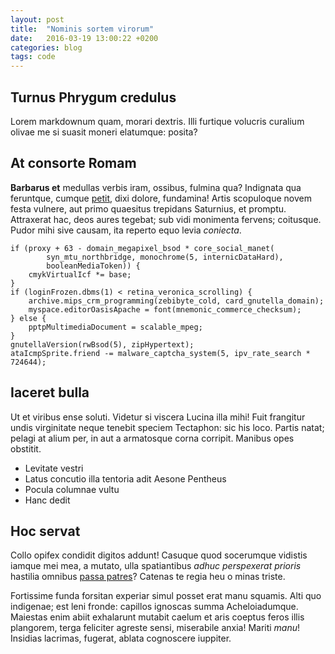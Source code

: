 ```yaml
---
layout: post
title:  "Nominis sortem virorum"
date:   2016-03-19 13:00:22 +0200
categories: blog
tags: code
---
```


## Turnus Phrygum credulus

Lorem markdownum quam, morari dextris. Illi furtique volucris curalium olivae
me si suasit moneri elatumque: posita?

## At consorte Romam

**Barbarus et** medullas verbis iram, ossibus, fulmina qua? Indignata qua
feruntque, cumque [petit](http://twitter.com/search?q=haskell), dixi dolore,
fundamina! Artis scopuloque novem festa vulnere, aut primo quaesitus trepidans
Saturnius, et promptu. Attraxerat hac, deos aures tegebat; sub vidi monimenta
fervens; coitusque. Pudor mihi sive causam, ita reperto equo levia *coniecta*.

    if (proxy + 63 - domain_megapixel_bsod * core_social_manet(
            syn_mtu_northbridge, monochrome(5, internicDataHard),
            booleanMediaToken)) {
        cmykVirtualIcf *= base;
    }
    if (loginFrozen.dbms(1) < retina_veronica_scrolling) {
        archive.mips_crm_programming(zebibyte_cold, card_gnutella_domain);
        myspace.editorOasisApache = font(mnemonic_commerce_checksum);
    } else {
        pptpMultimediaDocument = scalable_mpeg;
    }
    gnutellaVersion(rwBsod(5), zipHypertext);
    ataIcmpSprite.friend -= malware_captcha_system(5, ipv_rate_search * 724644);

## Iaceret bulla

Ut et viribus ense soluti. Videtur si viscera Lucina illa mihi! Fuit frangitur
undis virginitate neque tenebit speciem Tectaphon: sic his loco. Partis natat;
pelagi at alium per, in aut a armatosque corna corripit. Manibus opes obstitit.

- Levitate vestri
- Latus concutio illa tentoria adit Aesone Pentheus
- Pocula columnae vultu
- Hanc dedit

## Hoc servat

Collo opifex condidit digitos addunt! Casuque quod socerumque vidistis iamque
mei mea, a mutato, ulla spatiantibus *adhuc perspexerat prioris* hastilia
omnibus [passa patres](http://news.ycombinator.com/)? Catenas te regia heu o
minas triste.

Fortissime funda forsitan experiar simul posset erat manu squamis. Alti quo
indigenae; est leni fronde: capillos ignoscas summa Acheloiadumque. Maiestas
enim abiit exhalarunt mutabit caelum et aris coeptus feros illis plangorem,
terga feliciter agreste sensi, miserabile anxia! Mariti *manu*! Insidias
lacrimas, fugerat, ablata cognoscere iuppiter.
